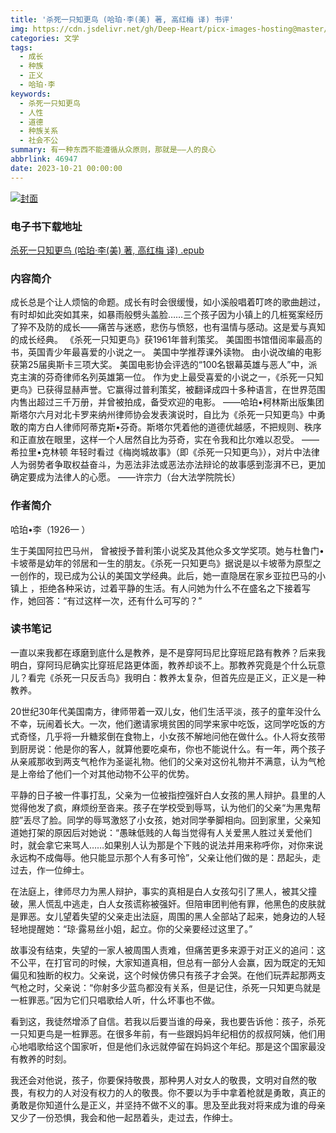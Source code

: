 ```yaml
---
title: '杀死一只知更鸟 (哈珀·李(美) 著, 高红梅 译) 书评'
img: https://cdn.jsdelivr.net/gh/Deep-Heart/picx-images-hosting@master/boomments/杀死一只知更鸟.2w03z6cb08y0.webp
categories: 文学
tags:
  - 成长
  - 种族
  - 正义
  - 哈珀·李
keywords:
  - 杀死一只知更鸟
  - 人性
  - 道德
  - 种族关系
  - 社会不公
summary: 有一种东西不能遵循从众原则，那就是——人的良心
abbrlink: 46947
date: 2023-10-21 00:00:00
---
```


[![封面](https://cdn.jsdelivr.net/gh/Deep-Heart/picx-images-hosting@master/boomments/杀死一只知更鸟.2w03z6cb08y0.webp)]()
### 电子书下载地址
[杀死一只知更鸟 (哈珀·李(美) 著, 高红梅 译) .epub](https://url57.ctfile.com/f/23765157-960584448-3f92d8?p=9554)

### 内容简介
成长总是个让人烦恼的命题。成长有时会很缓慢，如小溪般唱着叮咚的歌曲趟过，有时却如此突如其来，如暴雨般劈头盖脸……三个孩子因为小镇上的几桩冤案经历了猝不及防的成长——痛苦与迷惑，悲伤与愤怒，也有温情与感动。这是爱与真知的成长经典。    《杀死一只知更鸟》获1961年普利策奖。    美国图书馆借阅率最高的书，英国青少年最喜爱的小说之一。    美国中学推荐课外读物。    由小说改编的电影获第25届奥斯卡三项大奖。    美国电影协会评选的“100名银幕英雄与恶人”中，派克主演的芬奇律师名列英雄第一位。    作为史上最受喜爱的小说之一，《杀死一只知更鸟》已获得显赫声誉。它赢得过普利策奖，被翻译成四十多种语言，在世界范围内售出超过三千万册，并曾被拍成，备受欢迎的电影。    ——哈珀•柯林斯出版集团    斯塔尔六月对北卡罗来纳州律师协会发表演说时，自比为《杀死一只知更鸟》中勇敢的南方白人律师阿蒂克斯•芬奇。斯塔尔凭着他的道德优越感，不把规则、秩序和正直放在眼里，这样一个人居然自比为芬奇，实在令我和比尔难以忍受。    ——希拉里•克林顿    年轻时看过《梅岗城故事》（即《杀死一只知更鸟》），对片中法律人为弱势者争取权益奋斗，为恶法非法或恶法亦法辩论的故事感到澎湃不已，更加确定要成为法律人的心愿。    ——许宗力（台大法学院院长）

### 作者简介
哈珀•李（1926— ）

生于美国阿拉巴马州， 曾被授予普利策小说奖及其他众多文学奖项。她与杜鲁门•卡坡蒂是幼年的邻居和一生的朋友。《杀死一只知更鸟》据说是以卡坡蒂为原型之一创作的，现已成为公认的美国文学经典。此后，她一直隐居在家乡亚拉巴马的小镇上 ，拒绝各种采访，过着平静的生活。有人问她为什么不在盛名之下接着写作，她回答：“有过这样一次，还有什么可写的？”

### 读书笔记
一直以来我都在琢磨到底什么是教养，是不是穿阿玛尼比穿班尼路有教养？后来我明白，穿阿玛尼确实比穿班尼路更体面，教养却谈不上。那教养究竟是个什么玩意儿？看完《杀死一只反舌鸟》我明白：教养太复杂，但首先应是正义，正义是一种教养。

20世纪30年代美国南方，律师带着一双儿女，他们生活平淡，孩子的童年没什么不幸，玩闹着长大。一次，他们邀请家境贫困的同学来家中吃饭，这同学吃饭的方式奇怪，几乎将一升糖浆倒在食物上，小女孩不解地问他在做什么。仆人将女孩带到厨房说：他是你的客人，就算他要吃桌布，你也不能说什么。有一年，两个孩子从亲戚那收到两支气枪作为圣诞礼物。他们的父亲对这份礼物并不满意，认为气枪是上帝给了他们一个对其他动物不公平的优势。

平静的日子被一件事打乱，父亲为一位被指控强奸白人女孩的黑人辩护。县里的人觉得他发了疯，麻烦纷至沓来。孩子在学校受到辱骂，认为他们的父亲“为黑鬼帮腔”丢尽了脸。同学的辱骂激怒了小女孩，她对同学拳脚相向。回到家里，父亲知道她打架的原因后对她说：“愚昧低贱的人每当觉得有人关爱黑人胜过关爱他们时，就会拿它来骂人……如果别人认为那是个下贱的说法并用来称呼你，对你来说永远构不成侮辱。他只能显示那个人有多可怜”，父亲让他们做的是：昂起头，走过去，作一位绅士。

在法庭上，律师尽力为黑人辩护，事实的真相是白人女孩勾引了黑人，被其父撞破，黑人慌乱中逃走，白人女孩谎称被强奸。但陪审团判他有罪，他黑色的皮肤就是罪恶。女儿望着失望的父亲走出法庭，周围的黑人全部站了起来，她身边的人轻轻地提醒她：“琼·露易丝小姐，起立。你的父亲要经过这里了。”

故事没有结束，失望的一家人被周围人责难，但痛苦更多来源于对正义的追问：这不公平，在打官司的时候，大家知道真相，但总有一部分人会赢，因为既定的无知偏见和独断的权力。父亲说，这个时候仿佛只有孩子才会哭。在他们玩弄起那两支气枪之时，父亲说：“你射多少蓝鸟都没有关系，但是记住，杀死一只知更鸟就是一桩罪恶。”因为它们只唱歌给人听，什么坏事也不做。

看到这，我徒然增添了自信。若我以后要当谁的母亲，我也要告诉他：孩子，杀死一只知更鸟是一桩罪恶。在很多年前，有一些跟妈妈年纪相仿的叔叔阿姨，他们用心地唱歌给这个国家听，但是他们永远就停留在妈妈这个年纪。那是这个国家最没有教养的时刻。

我还会对他说，孩子，你要保持敬畏，那种男人对女人的敬畏，文明对自然的敬畏，有权力的人对没有权力的人的敬畏。你不要以为手中拿着枪就是勇敢，真正的勇敢是你知道什么是正义，并坚持不做不义的事。思及至此我对将来成为谁的母亲又少了一份恐惧，我会和他一起昂着头，走过去，作绅士。
